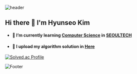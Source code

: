 ![header](https://capsule-render.vercel.app/api?type=waving&color=0:74eeb1,100:193549&height=230&width=100%&section=header&text=HeeSoo&fontSize=70&fontColor=e683d8&animation=fadeIn)
## Hi there 👋 I'm Hyunseo Kim

- #### 🌱 I’m currently learning [Computer Science](https://computer.seoultech.ac.kr/) in [SEOULTECH](https://en.seoultech.ac.kr/)

- #### 🤔 I upload my algorithm solution in [Here](https://github.com/kim001hs/Solved_Algorithm)
<!--
**kim001hs/kim001hs** is a ✨ _special_ ✨ repository because its `README.md` (this file) appears on your GitHub profile.

Here are some ideas to get you started:

- 🔭 I’m currently working on ...
- 🌱 I’m currently learning [Computer Science](https://computer.seoultech.ac.kr/) in [SEOULTECH](https://en.seoultech.ac.kr/)
- 👯 I’m looking to collaborate on ...
- 🤔 I’m looking for help with ...
- 💬 Ask me about ...
- 📫 How to reach me: ...
- 😄 Pronouns: ...
- ⚡ Fun fact: ...
-->
[![Solved.ac Profile](http://mazassumnida.wtf/api/v2/generate_badge?boj=kim001hs)](https://solved.ac/kim001hs/)


![Footer](https://capsule-render.vercel.app/api?type=waving&color=0:74eeb1,100:193549&height=100&section=footer)
